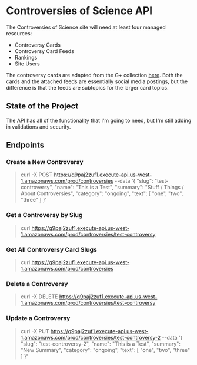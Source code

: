 # Controversies of Science API

The Controversies of Science site will need at least four managed resources:

- Controversy Cards
- Controversy Card Feeds
- Rankings
- Site Users

The controversy cards are adapted from the G+ collection [here](https://plus.google.com/collection/Yhn4Y).  Both the cards and the attached feeds are essentially social media postings, but the difference is that the feeds are subtopics for the larger card topics.

## State of the Project

The API has all of the functionality that I'm going to need, but I'm still adding in validations and security.

## Endpoints

### Create a New Controversy

> curl -X POST https://q9paj2zuf1.execute-api.us-west-1.amazonaws.com/prod/controversies --data '{ "slug": "test-controversy", "name": "This is a Test", "summary": "Stuff / Things / About Controversies", "category": "ongoing", "text": [ "one", "two", "three" ] }'

### Get a Controversy by Slug

> curl https://q9paj2zuf1.execute-api.us-west-1.amazonaws.com/prod/controversies/test-controversy

### Get All Controversy Card Slugs

> curl https://q9paj2zuf1.execute-api.us-west-1.amazonaws.com/prod/controversies

### Delete a Controversy

> curl -X DELETE https://q9paj2zuf1.execute-api.us-west-1.amazonaws.com/prod/controversies/test-controversy

### Update a Controversy

> curl -X PUT https://q9paj2zuf1.execute-api.us-west-1.amazonaws.com/prod/controversies/test-controversy-2 --data '{ "slug": "test-controversy-2", "name": "This is a Test", "summary": "New Summary", "category": "ongoing", "text": [ "one", "two", "three" ] }'
